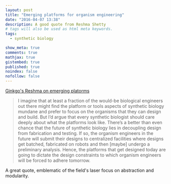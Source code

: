 ```yaml
---
layout: post
title: "Emerging platforms for organism engineering"
date: "2016-04-07 13:38"
description: A good quote from Reshma Shetty
# tags will also be used as html meta keywords.
tags:
  - synthetic biology

show_meta: true
comments: true
mathjax: true
gistembed: true
published: true
noindex: false
nofollow: false
---
```


[Ginkgo's Reshma on emerging platorms](http://blog.ginkgobioworks.com/2011/07/03/emerging-platforms-for-organism-engineering/)

> I imagine that at least a fraction of the would-be biological engineers out there might find the platform or tools aspects of synthetic biology mundane and prefer to focus on the organisms that they can design and build. But I’d argue that every synthetic biologist should care deeply about what the platforms look like. There’s a better than even chance that the future of synthetic biology lies in decoupling design from fabrication and testing. If so, the organism engineers in the future will submit their designs to centralized facilities where designs get batched, fabricated on robots and then [maybe] undergo a preliminary analysis. Hence, the platforms that get designed today are going to dictate the design constraints to which organism engineers will be forced to adhere tomorrow.

A great quote, emblematic of the field's laser focus on abstraction and modularity.
